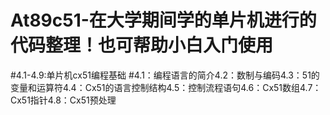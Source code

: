 # At89c51-在大学期间学的单片机进行的代码整理！也可帮助小白入门使用
#4.1-4.9:单片机cx51编程基础
#4.1：编程语言的简介4.2：数制与编码4.3：51的变量和运算符4.4：Cx51的语言控制结构4.5：控制流程语句4.6：Cx51数组4.7：Cx51指针4.8：Cx51预处理
 

